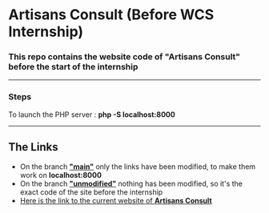<h1>Artisans Consult (Before WCS Internship)</h1>

### This repo contains the website code of <b>"Artisans Consult"</b> before the start of the internship


---

### Steps

To launch the PHP server : <b>php -S localhost:8000</b>

---

## The Links

- On the branch
<b><a href="https://github.com/jaldabaoth-code/Artisans-Consult-Avant-Stage/tree/main">"main"</a></b>
only the links have been modified, to make them work on <b>localhost:8000</b>
- On the branch
<b><a href="https://github.com/jaldabaoth-code/Artisans-Consult-Avant-Stage/tree/unmodified">"unmodified"</a></b>
nothing has been modified, so it's the exact code of the site before the internship
- <a href="https://www.artisansconsult.fr/">Here is the link to the current website of <b>Artisans Consult</b></a>
